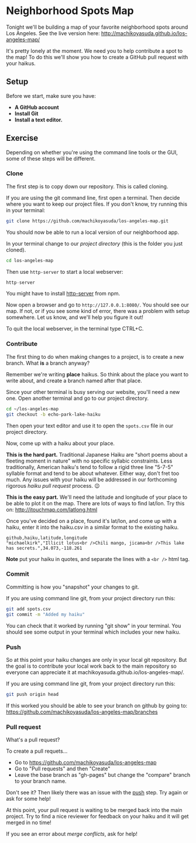 # Neighborhood Spots Map

Tonight we'll be building a map of your favorite neighborhood spots around Los Angeles. See the live version here: http://machikoyasuda.github.io/los-angeles-map/

It's pretty lonely at the moment. We need you to help contribute a spot to the map! To do this we'll show you how to create a GitHub pull request with your haikus.

## Setup

Before we start, make sure you have:
 - **A GitHub account**
 - **Install Git**
 - **Install a text editor.**

## Exercise

Depending on whether you're using the command line tools or the GUI, some of these steps will be different.

### Clone

The first step is to copy down our repository. This is called cloning.

If you are using the git command line, first open a terminal. Then decide where you want to keep our project files. If you don't know, try running this in your terminal:

```sh
git clone https://github.com/machikoyasuda/los-angeles-map.git
```

You should now be able to run a local version of our neighborhood app.

In your terminal change to our *project directory* (this is the folder you just cloned).

```sh
cd los-angeles-map
```

Then use `http-server` to start a local webserver:

```js
http-server
```

You might have to install [http-server](https://www.npmjs.com/package/http-server) from npm.

Now open a browser and go to `http://127.0.0.1:8080/`. You should see our  map. If not, or if you see some kind of error, there was a problem with setup somewhere. Let us know, and we'll help you figure it out!

To quit the local webserver, in the terminal type CTRL+C.

### Contribute

The first thing to do when making changes to a project, is to create a new branch. What **is** a branch anyway?

Remember we're writing **place** haikus. So think about the place you want to write about, and create a branch named after that place.

Since your other terminal is busy serving our website, you'll need a new one. Open another terminal and go to our project directory.

```sh
cd ~/los-angeles-map
git checkout -b echo-park-lake-haiku
```

Then open your text editor and use it to open the `spots.csv` file in our project directory.

Now, come up with a haiku about your place.

**This is the hard part.** Traditional Japanese Haiku are "short poems about a fleeting moment in nature" with no specific syllabic constraints. Less traditionally, American haiku's tend to follow a rigid three line "5-7-5" syllable format and tend to be about whatever. Either way, don't fret too much. Any issues with your haiku will be addressed in our forthcoming rigorous *haiku pull request* process. :wink:

**This is the easy part.** We'll need the latitude and longitude of your place to be able to plot it on the map. There are lots of ways to find lat/lon. Try this on: http://itouchmap.com/latlong.html

Once you've decided on a place, found it's lat/lon, and come up with a haiku, enter it into the haiku.csv in a similar format to the existing haiku.

```
github,haiku,latitude,longitude
"michaelkirk","Illicit lotus<br />Chili mango, jicama<br />This lake has secrets.",34.073,-118.261
```

**Note** put your haiku in quotes, and separate the lines with a `<br />` html tag.

### Commit

Committing is how you "snapshot" your changes to git.

If you are using command line git, from your project directory run this:

```sh
git add spots.csv
git commit -m "Added my haiku"
```

You can check that it worked by running "git show" in your terminal. You should see some output in your terminal which includes your new haiku.

### Push

So at this point your haiku changes are only in your local git repository. But the goal is to contribute your local work back to the main repository so everyone can appreciate it at machikoyasuda.github.io/los-angeles-map/.

If you are using command line git, from your project directory run this:

```sh
git push origin head
```


If this worked you should be able to see your branch on github by going to: https://github.com/machikoyasuda/los-angeles-map/branches

### Pull request

What's a pull request?

To create a pull requets...

 - Go to https://github.com/machikoyasuda/los-angeles-map
 - Go to "Pull requests" and then "Create"
 - Leave the base branch as "gh-pages" but change the "compare" branch to your branch name.

Don't see it? Then likely there was an issue with the [push](#push) step. Try again or ask for some help!

At this point, your pull request is waiting to be merged back into the main project. Try to find a nice reviewer for feedback on your haiku and it will get merged in no time!

If you see an error about *merge conflicts*, ask for help!
